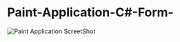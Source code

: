 # Paint-Application-C#-Form-

![Paint Application ScreetShot](https://user-images.githubusercontent.com/86704802/174348004-f59b396a-0f49-4085-a7f9-2419fce0d411.png)
